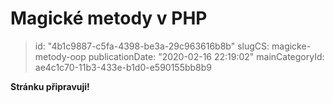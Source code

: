Magické metody v PHP
================================

> id: "4b1c9887-c5fa-4398-be3a-29c963616b8b"
> slugCS: magicke-metody-oop
> publicationDate: "2020-02-16 22:19:02"
> mainCategoryId: ae4c1c70-11b3-433e-b1d0-e590155bb8b9

**Stránku připravuji!**
